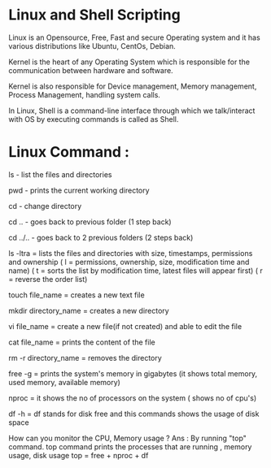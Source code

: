 Linux and Shell Scripting
=================================

Linux is an Opensource, Free, Fast and secure Operating system and it has various distributions like Ubuntu, CentOs, Debian.

Kernel is the heart of any Operating System which is responsible for the communication between hardware and software.

Kernel is also responsible for Device management, Memory management, Process Management, handling system calls.

In Linux, Shell is a command-line interface through which we talk/interact with OS by executing commands is called as Shell.

Linux Command :
=====================

ls - list the files and directories

pwd - prints the current working directory

cd - change directory

cd .. - goes back to previous folder (1 step back)

cd ../.. - goes back to 2 previous folders (2 steps back)

ls -ltra = lists the files and directories with size, timestamps, permissions and ownership
( l = permissions, ownership, size, modification time and name)
( t = sorts the list by modification time, latest files will appear first)
( r = reverse the order list)

touch file_name = creates a new text file

mkdir directory_name = creates a new directory

vi file_name = create a new file(if not created) and able to edit the file

cat file_name = prints the content of the file

rm -r directory_name  = removes the directory

free -g = prints the system's memory in gigabytes (it shows total memory, used memory, available memory)

nproc = it shows the no of processors on the system ( shows no of cpu's)

df -h = df stands for disk free and this commands shows the usage of disk space

How can you monitor the CPU, Memory usage ?
Ans : By running "top" command. top command prints the processes that are running , memory usage, disk usage
top = free + nproc + df




